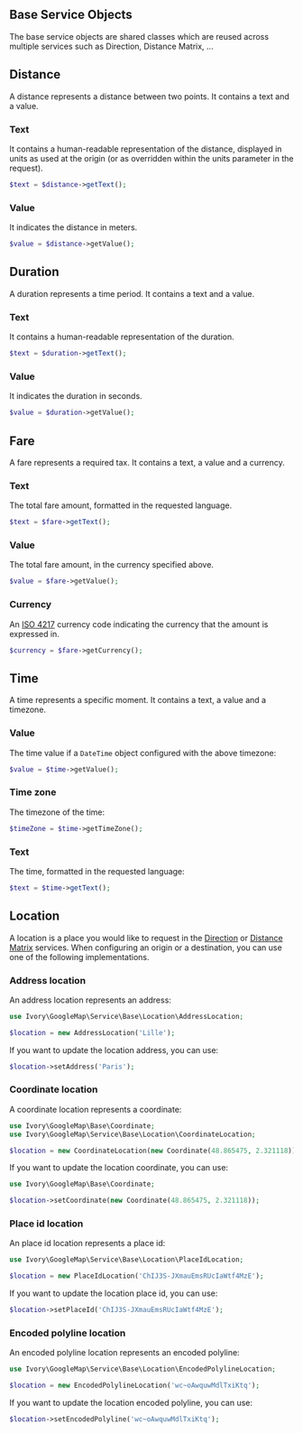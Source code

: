 ## Base Service Objects

The base service objects are shared classes which are reused across multiple services such as Direction, Distance 
Matrix, ...

## Distance

A distance represents a distance between two points. It contains a text and a value.

### Text

It contains a human-readable representation of the distance, displayed in units as used at the origin (or as overridden 
within the units parameter in the request).

``` php
$text = $distance->getText();
```

### Value

It indicates the distance in meters.

``` php
$value = $distance->getValue();
```

## Duration

A duration represents a time period. It contains a text and a value. 

### Text

It contains a human-readable representation of the duration.

``` php
$text = $duration->getText();
```

### Value

It indicates the duration in seconds.

``` php
$value = $duration->getValue();
```

## Fare

A fare represents a required tax. It contains a text, a value and a currency. 

### Text

The total fare amount, formatted in the requested language.

``` php
$text = $fare->getText();
```

### Value

The total fare amount, in the currency specified above.

``` php
$value = $fare->getValue();
```

### Currency

An [ISO 4217](https://en.wikipedia.org/wiki/ISO_4217) currency code indicating the currency that the amount is 
expressed in.

``` php
$currency = $fare->getCurrency();
```

## Time

A time represents a specific moment. It contains a text, a value and a timezone. 

### Value

The time value if a `DateTime` object configured with the above timezone:

``` php
$value = $time->getValue();
```

### Time zone

The timezone of the time: 

``` php
$timeZone = $time->getTimeZone();
```

### Text

The time, formatted in the requested language:

``` php
$text = $time->getText();
```

## Location

A location is a place you would like to request in the [Direction](/doc/service/directons/direction.md) or 
[Distance Matrix](/doc/service/distance_matrix/distance_matrix.md) services. When configuring an origin or a 
destination, you can use one of the following implementations.

### Address location

An address location represents an address:

``` php
use Ivory\GoogleMap\Service\Base\Location\AddressLocation;

$location = new AddressLocation('Lille');
```

If you want to update the location address, you can use:

``` php
$location->setAddress('Paris');
```

### Coordinate location

A coordinate location represents a coordinate:

``` php
use Ivory\GoogleMap\Base\Coordinate;
use Ivory\GoogleMap\Service\Base\Location\CoordinateLocation;

$location = new CoordinateLocation(new Coordinate(48.865475, 2.321118));
```

If you want to update the location coordinate, you can use:

``` php
use Ivory\GoogleMap\Base\Coordinate;

$location->setCoordinate(new Coordinate(48.865475, 2.321118));
```

### Place id location

An place id location represents a place id:

``` php
use Ivory\GoogleMap\Service\Base\Location\PlaceIdLocation;

$location = new PlaceIdLocation('ChIJ3S-JXmauEmsRUcIaWtf4MzE');
```

If you want to update the location place id, you can use:

``` php
$location->setPlaceId('ChIJ3S-JXmauEmsRUcIaWtf4MzE');
```

### Encoded polyline location

An encoded polyline location represents an encoded polyline:

``` php
use Ivory\GoogleMap\Service\Base\Location\EncodedPolylineLocation;

$location = new EncodedPolylineLocation('wc~oAwquwMdlTxiKtq');
```

If you want to update the location encoded polyline, you can use:

``` php
$location->setEncodedPolyline('wc~oAwquwMdlTxiKtq');
```
